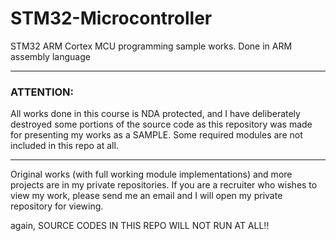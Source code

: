 # STM32-Microcontroller
STM32 ARM Cortex MCU programming sample works. Done in ARM assembly language

************
### ATTENTION: 

All works done in this course is NDA protected, and I have deliberately destroyed some portions of the source code as this repository was made for presenting my works as a SAMPLE. 
Some required modules are not included in this repo at all. 
********
Original works (with full working module implementations) and more projects are in my private repositories. 
If you are a recruiter who wishes to view my work, please send me an email and I will open my private repository for viewing. 

again, SOURCE CODES IN THIS REPO WILL NOT RUN AT ALL!! 
